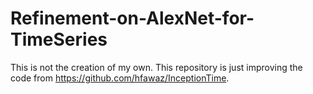 # Refinement-on-AlexNet-for-TimeSeries
This is not the creation of my own. This repository is just improving the code from https://github.com/hfawaz/InceptionTime.
